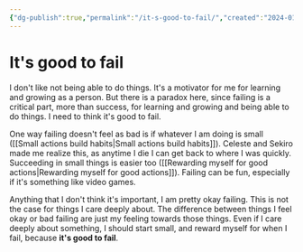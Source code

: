 ```yaml
---
{"dg-publish":true,"permalink":"/it-s-good-to-fail/","created":"2024-01-02T21:25:26.991+09:00","updated":"2024-01-02T21:32:27.629+09:00"}
---
```


# It's good to fail

I don't like not being able to do things. It's a motivator for me for learning and growing as a person. But there is a paradox here, since failing is a critical part, more than success, for learning and growing and being able to do things. I need to think it's good to fail.

One way failing doesn't feel as bad is if whatever I am doing is small ([[Small actions build habits\|Small actions build habits]]). Celeste and Sekiro made me realize this, as anytime I die I can get back to where I was quickly. Succeeding in small things is easier too ([[Rewarding myself for good actions\|Rewarding myself for good actions]]). Failing can be fun, especially if it's something like video games.

Anything that I don't think it's important, I am pretty okay failing. This is not the case for things I care deeply about. The difference between things I feel okay or bad failing are just my feeling towards those things. Even if I care deeply about something, I should start small, and reward myself for when I fail, because **it's good to fail**.
